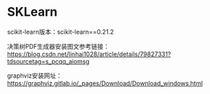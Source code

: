 # SKLearn

scikit-learn版本：scikit-learn==0.21.2


决策树PDF生成器安装图文参考链接：https://blog.csdn.net/linhai1028/article/details/79827331?tdsourcetag=s_pcqq_aiomsg


graphviz安装网址：https://graphviz.gitlab.io/_pages/Download/Download_windows.html
